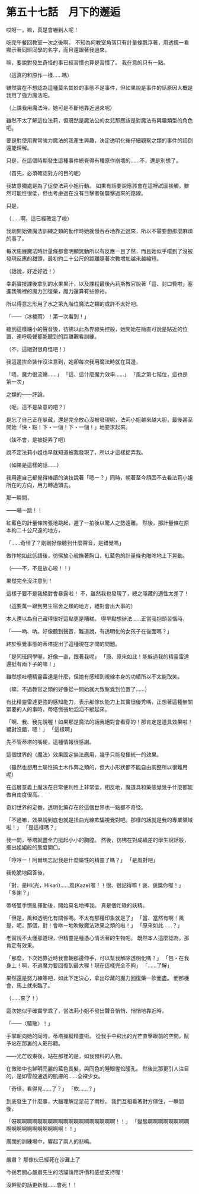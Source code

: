 # 第五十七話　月下的邂逅

哎呀ー，嘛，真是會嚇到人呢！

吃完午餐回教室一次之後啊。
不知為何教室角落只有計量條飄浮著，用透鏡一看顯示著同班同學的名字，而且還跟著我過來。

嘛，要說對發生奇怪的事已經習慣也算是習慣了。
我在意的只有一點。

（這真的和原作一樣……嗎）

雖然實在不想認為這種莫名其妙的事態不是事件，但如果說是事件的話原因大概是我用了強力魔法吧。

（上課我用魔法時，她可是不斷地靠近過來呢）

雖然不太了解這位法莉，但既然是魔法公的女兒那應該是對魔法有興趣類型的角色吧。

要是對使用異常強力魔法的我產生興趣，決定透明化後仔細觀察之類的事件的話倒還能理解。

只是，在這個時期發生這種事件總覺得有種原作崩壞的……不，還是別想了。

（首先，必須確認對方的目的呢）

我故意獨處是為了促使法莉小姐行動。
如果有話要說應該會在這裡試圖接觸，雖然可能性很低，但也考慮過在沒有目擊者後襲擊過來的路線。

只是，

（……啊，這已經確定了啦）

我剛開始做魔法訓練之類的動作時她就慢吞吞地靠近過來，所以不需要想那麼麻煩的事了。

每次施展魔法時計量條都會明顯晃動所以有反應一目了然，而且她似乎嚐到了沒被發現反應的甜頭，最初約二十公尺的距離隨著次數增加越來越縮短。

（話說，好近好近！）

幸虧實技課後拿到的水果果汁，以及課程最後內莉斯教官說著「這、封口費啦」塞進我嘴裡的魔力回復藥，魔力還算有些餘裕。

所以得意忘形用了水之第九階位魔法之類的或許不太好吧。

「――〈冰棱雨〉！第一次看到！」

聽到這樣細小的聲音後，彷彿以此為界線失控般，她開始在簡直可說是貼近的位置、連呼吸聲都能聽到的距離觀看訓練。

（不，這絕對很奇怪吧！）

我這邊拚命裝作沒注意到，她卻每次我用魔法時就在耳邊，

「唔。魔力很流暢……」
「這、這什麼魔力效率……」
「風之第七階位，這也是第一次」

之類的——評論。

（呃，這不是故意的吧？）

是忘了自己正在躲藏，還是完全放心沒被發現呢，法莉小姐越來越大胆，最後甚至開始「快・點！下・一個！下・一個！」地要求起來。

（該不會，是被捉弄了吧）

說不定法莉小姐也早就知道被我發現了，所以才這樣捉弄我。

（如果是這樣的話……）

我用連自己都覺得棒讀的演技說著「嗯ー？」同時，朝著至今頑固不去看法莉小姐所在的方向，用力轉過頭去。

那一瞬間，

――嚇一跳！！

紅藍色的計量條誇張地跳起，遲了一拍後以驚人之勢遠離。
然後，那計量條在原本約二十公尺遠的地方，

「……奇怪了？剛剛好像聽到什麼聲音，是錯覺嗎」

做作地如此低語後，彷彿放心般撫著胸口，紅藍色的計量條也啪咚地上下晃動。

（――不，不是放心啦！！）

果然完全沒注意到！

這樣子要不是我絕對會暴露啦！
不，雖然我也發現了，總之隱藏的適性太差了！

（這要萬一跟到男生宿舍之類的地方，絕對會出大事的）

本人還以為自己藏得很好這點更是糟糕。
得早點想辦法……正當我抱頭苦惱時，

「――吶、吶。好像聽到聲音，難道說，有透明化的女孩子在後面嗎？」

終於察覺事態的蒂塔提出了這種現在才問的問題。

「是同班同學喔。好像一直，跟著我呢」
「原、原來如此！能躲過我的精靈雷達還挺有兩下子的嘛！」

雖然想吐槽精靈雷達是什麼，但她有感知到視線本身的功績所以不太能取笑。

（嘛，不過教官之類的好像從一開始就大致察覺到位置了……）

有比精靈雷達更強的感知能力，表示那傢伙能力上其實很優秀嗎，正想著這種無關緊要的人的事時，蒂塔慌張地滔滔不絕起來。

「啊、我、我先說喔！如果那是魔法的話我絕對會看穿的！那肯定是道具效果啦！絕對沒錯，嗯！」
「這樣啊」

先不管蒂塔的嘴硬，這種情報很感謝。

這個世界的〈魔法〉效果固定無法應用，幾乎只能發揮統一的效果。

（雖然也想用土屬性搞土木作弊之類的，但大小形狀都不能自由調整所以很難用呢）

在這層意義上魔法在日常便利性上非常低，相反地，魔道具和藥感覺幾乎什麼都能做自由度很高。

奇幻世界的定番，透明化藥存在於這個世界也一點都不奇怪。

「不過嘛，效果說到底也就是扭曲光線欺騙視覺對吧。那樣的話就是我的專業領域啦！」
「是這樣嗎？」

我一問，蒂塔就盡全力挺起小小的胸膛。
然後，彷彿在對成績差的學生說話般，擺出姐姐般的態度開口。

「哼哼ー！阿爾瑪忘記我是什麼屬性的精靈了嗎？」
「是風對吧」

我乾脆地回答後，

「對，是Hi(光，Hikari)……風(Kaze)喔！！很、很記得嘛！褒、褒獎你喔！」
「多謝？」

蒂塔雙手慌亂揮動後，開始莫名地捧我。
真是個忙碌的妖精。

「但是，風和透明化有關係嗎。不太有那種印象就是了」
「當、當然有啊！風是，呃，那個，對！會咻ー地吹散魔法效果之類的啦！」
「原來如此……？」

老實說不太懂那道理，但精靈是種憑心情活著的生物吧。
既然本人這麼認為，那肯定有效果。

「那麼，下次她靠近時我會朝那邊伸手，可以幫我解除透明化嗎？」
「包・在我身上！啊，不過魔力要回復到最大喔！現在這樣完全不夠」
「……了解」

果然還是努力練等吧，如此下定決心，拿出珍藏的魔力回復藥一飲而盡。
而那機會，馬上就來臨了。

（……來了！）

這次她似乎確實學乖了，當法莉小姐不發出聲音悄悄、悄悄地靠近時，

「――〈驅散〉！」

手掌朝向她的同時，蒂塔操縱精靈術。
從我手中飛出的光芒直擊眼前的空間，賦予站在那裏的人影形體。

――光芒收束後，站在那裡的是，如我預料的人物。

在微暗中也鮮明亮麗的藍色長髮，與同色的睡眼惺忪瞳孔。
然後比那更引人注目的，是如雪般通透的肌膚的……全裸少女。

「奇怪，看得見……了？」
「欸……？」

到底發生了什麼事，大腦理解足足花了兩秒。
我們互相看著對方僵住，一瞬間後，

「呀啊啊啊啊啊啊啊啊啊啊啊啊啊啊啊啊啊啊啊！！」
「變態啊啊啊啊啊啊啊啊啊啊啊啊啊啊啊啊啊啊啊！！」

廣闊的訓練場中，響起了兩人的悲鳴。

---

嚴肅？
那傢伙已經死在沙灘上了

今後若關心嚴肅先生的活躍請用評價和感想支持喔！

沒幹勁的話更新就……會死！！